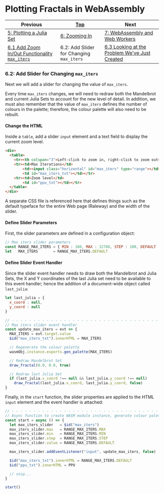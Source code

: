 # Plotting Fractals in WebAssembly

| Previous | [Top](/chriswhealy/plotting-fractals-in-webassembly) | Next
|---|---|---
| [5: Plotting a Julia Set](../../05%20MB%20Julia%20Set/) | [6: Zooming In](../) | [7: WebAssembly and Web Workers](../../07%20Web%20Workers/)
| [6.1 Add Zoom In/Out Functionality `max_iters`](../01/) | 6.2: Add Slider for Changing `max_iters` | [6.3 Looking at the Problem We've Just Created](../03/)

### 6.2: Add Slider for Changing `max_iters`

Next we will add a slider for changing the value of `max_iters`.

Every time `max_iters` changes, we will need to redraw both the Mandelbrot and current Julia Sets to account for the new level of detail.
In addition, we must also remember that the value of `max_iters` defines the number of colours in the palette; therefore, the colour palette will also need to be rebuilt.

#### Change the HTML

Inside a `table`, add a slider `input` element and a text field to display the current zoom level.

```html
<div>
  <table>
    <tr><th colspan="3">Left-click to zoom in, right-click to zoom out</th></tr>
    <tr><td>Max Iterations</td>
        <td><input class="horizontal" id="max_iters" type="range"></td>
        <td id="max_iters_txt"></td></tr>
    <tr><td>Zoom level</td>
        <td id="ppu_txt"></td></tr>
  </table>
</div>
```

A separate CSS file is referenced here that defines things such as the default typeface for the entire Web page (Raleway) and the width of the slider.

#### Define Slider Parameters

First, the slider parameters are defined in a configuration object:

```javascript
// Max iters slider parameters
const RANGE_MAX_ITERS = { MIN : 100, MAX : 32768, STEP : 100, DEFAULT : 1000 }
let   MAX_ITERS       = RANGE_MAX_ITERS.DEFAULT
```

#### Define Slider Event Handler

Since the slider event handler needs to draw both the Mandelbrot and Julia Sets, the X and Y coordinates of the last Julia set need to be available to this event handler; hence the addition of a document-wide object called `last_julia`:

```javascript
let last_julia = {
  x_coord : null,
  y_coord : null
}

// - - - - - - - - - - - - - - - - - - - - - - - - - - - - - - - - - - - - - - - - - - - - - - - -
// Max iters slider event handler
const update_max_iters = evt => {
  MAX_ITERS = evt.target.value
  $id("max_iters_txt").innerHTML = MAX_ITERS

  // Regenerate the colour palette
  wasmObj.instance.exports.gen_palette(MAX_ITERS)

  // Redraw Mandelbrot Set
  draw_fractal(0.0, 0.0, true)

  // Redraw last Julia Set
  if (last_julia.x_coord !== null && last_julia.y_coord !== null)
    draw_fractal(last_julia.x_coord, last_julia.y_coord, false)
}
```

Finally, in the `start` function, the slider properties are applied to the HTML `input` element and the event handler is attached:

```javascript
// - - - - - - - - - - - - - - - - - - - - - - - - - - - - - - - - - - - - - - - - - - - - - - - -
// Async function to create WASM module instance, generate colour palette and plot Mandelbrot Set
const start = async () => {
  let max_iters_slider   = $id("max_iters")
  max_iters_slider.max   = RANGE_MAX_ITERS.MAX
  max_iters_slider.min   = RANGE_MAX_ITERS.MIN
  max_iters_slider.step  = RANGE_MAX_ITERS.STEP
  max_iters_slider.value = RANGE_MAX_ITERS.DEFAULT

  max_iters_slider.addEventListener("input", update_max_iters, false)

  $id("max_iters_txt").innerHTML = RANGE_MAX_ITERS.DEFAULT
  $id("ppu_txt").innerHTML = PPU

  // snip...
}

start()
```
